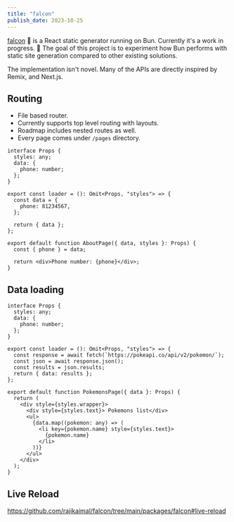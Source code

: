 ```yaml
---
title: "falcon"
publish_date: 2023-10-25
---
```


[falcon](https://github.com/rajikaimal/falcon) 🚀 is a React static generator running on Bun. Currently it's a work in progress. 🚧
The goal of this project is to experiment how Bun performs with static site generation compared to other existing solutions.

The implementation isn't novel. Many of the APIs are directly inspired by Remix, and Next.js.

## Routing

- File based router.
- Currently supports top level routing with layouts.
- Roadmap includes nested routes as well.
- Every page comes under `/pages` directory.

```
interface Props {
  styles: any;
  data: {
    phone: number;
  };
}

export const loader = (): Omit<Props, "styles"> => {
  const data = {
    phone: 81234567,
  };

  return { data };
};

export default function AboutPage({ data, styles }: Props) {
  const { phone } = data;

  return <div>Phone number: {phone}</div>;
}
```

## Data loading

```
interface Props {
  styles: any;
  data: {
    phone: number;
  };
}

export const loader = (): Omit<Props, "styles"> => {
  const response = await fetch(`https://pokeapi.co/api/v2/pokemon/`);
  const json = await response.json();
  const results = json.results;
  return { data: results };
};

export default function PokemonsPage({ data }: Props) {
  return (
    <div style={styles.wrapper}>
      <div style={styles.text}> Pokemons list</div>
      <ul>
        {data.map((pokemon: any) => (
          <li key={pokemon.name} style={styles.text}>
            {pokemon.name}
          </li>
        ))}
      </ul>
    </div>
  );
}
```

## Live Reload

https://github.com/rajikaimal/falcon/tree/main/packages/falcon#live-reload
